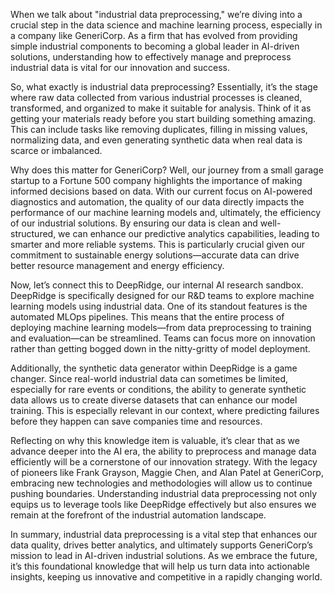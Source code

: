 When we talk about "industrial data preprocessing," we’re diving into a crucial step in the data science and machine learning process, especially in a company like GeneriCorp. As a firm that has evolved from providing simple industrial components to becoming a global leader in AI-driven solutions, understanding how to effectively manage and preprocess industrial data is vital for our innovation and success.

So, what exactly is industrial data preprocessing? Essentially, it’s the stage where raw data collected from various industrial processes is cleaned, transformed, and organized to make it suitable for analysis. Think of it as getting your materials ready before you start building something amazing. This can include tasks like removing duplicates, filling in missing values, normalizing data, and even generating synthetic data when real data is scarce or imbalanced. 

Why does this matter for GeneriCorp? Well, our journey from a small garage startup to a Fortune 500 company highlights the importance of making informed decisions based on data. With our current focus on AI-powered diagnostics and automation, the quality of our data directly impacts the performance of our machine learning models and, ultimately, the efficiency of our industrial solutions. By ensuring our data is clean and well-structured, we can enhance our predictive analytics capabilities, leading to smarter and more reliable systems. This is particularly crucial given our commitment to sustainable energy solutions—accurate data can drive better resource management and energy efficiency.

Now, let’s connect this to DeepRidge, our internal AI research sandbox. DeepRidge is specifically designed for our R&D teams to explore machine learning models using industrial data. One of its standout features is the automated MLOps pipelines. This means that the entire process of deploying machine learning models—from data preprocessing to training and evaluation—can be streamlined. Teams can focus more on innovation rather than getting bogged down in the nitty-gritty of model deployment. 

Additionally, the synthetic data generator within DeepRidge is a game changer. Since real-world industrial data can sometimes be limited, especially for rare events or conditions, the ability to generate synthetic data allows us to create diverse datasets that can enhance our model training. This is especially relevant in our context, where predicting failures before they happen can save companies time and resources. 

Reflecting on why this knowledge item is valuable, it’s clear that as we advance deeper into the AI era, the ability to preprocess and manage data efficiently will be a cornerstone of our innovation strategy. With the legacy of pioneers like Frank Grayson, Maggie Chen, and Alan Patel at GeneriCorp, embracing new technologies and methodologies will allow us to continue pushing boundaries. Understanding industrial data preprocessing not only equips us to leverage tools like DeepRidge effectively but also ensures we remain at the forefront of the industrial automation landscape.

In summary, industrial data preprocessing is a vital step that enhances our data quality, drives better analytics, and ultimately supports GeneriCorp’s mission to lead in AI-driven industrial solutions. As we embrace the future, it’s this foundational knowledge that will help us turn data into actionable insights, keeping us innovative and competitive in a rapidly changing world.